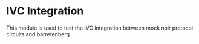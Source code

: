 # IVC Integration

This module is used to test the IVC integration between mock noir protocol circuits and barretenberg.
